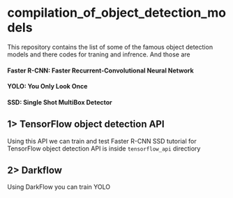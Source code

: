 # compilation_of_object_detection_models
This repository contains the list of some of the famous object detection models and there codes for traning and infrence. And those are
#### Faster R-CNN: Faster Recurrent-Convolutional Neural Network
#### YOLO: You Only Look Once
#### SSD: Single Shot MultiBox Detector

## 1> TensorFlow object detection API  
  Using this API we can train and test
  Faster R-CNN
  SSD
tutorial for TensorFlow object detection API is inside `tensorflow_api` directiory
## 2> Darkflow  
  Using DarkFlow you can train 
  YOLO
  
 
